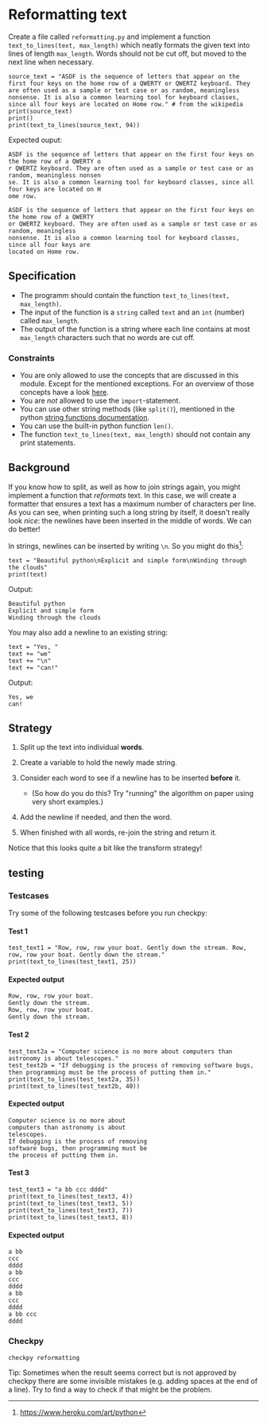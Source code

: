 # Reformatting text

Create a file called `reformatting.py` and implement a function `text_to_lines(text, max_length)` which neatly formats the given text into lines of length `max_length`. Words should not be cut off, but moved to the next line when necessary.

    source_text = "ASDF is the sequence of letters that appear on the first four keys on the home row of a QWERTY or QWERTZ keyboard. They are often used as a sample or test case or as random, meaningless nonsense. It is also a common learning tool for keyboard classes, since all four keys are located on Home row." # from the wikipedia
    print(source_text)
    print()
    print(text_to_lines(source_text, 94))

Expected ouput:

    ASDF is the sequence of letters that appear on the first four keys on the home row of a QWERTY o
    r QWERTZ keyboard. They are often used as a sample or test case or as random, meaningless nonsen
    se. It is also a common learning tool for keyboard classes, since all four keys are located on H
    ome row.

    ASDF is the sequence of letters that appear on the first four keys on the home row of a QWERTY
    or QWERTZ keyboard. They are often used as a sample or test case or as random, meaningless
    nonsense. It is also a common learning tool for keyboard classes, since all four keys are
    located on Home row.

## Specification

* The programm should contain the function `text_to_lines(text, max_length)`.
* The input of the function is a `string` called `text` and an `int` (number) called `max_length`.
* The output of the function is a string where each line contains at most `max_length` characters such that no words are cut off.

### Constraints

* You are only allowed to use the concepts that are discussed in this module. Except for the mentioned exceptions.
For an overview of those concepts have a look [here](/python/en/overview).
* You are *not* allowed to use the `import`-statement.
* You can use other string methods (like `split()`), mentioned in the python [string functions documentation](https://docs.python.org/3.7/library/stdtypes.html#string-methods).
* You can use the built-in python function `len()`.
* The function `text_to_lines(text, max_length)` should not contain any print statements.

## Background

If you know how to split, as well as how to join strings again, you might implement a function that *reformats* text. In this case, we will create a formatter that ensures a text has a maximum number of characters per line. As you can see, when printing such a long string by itself, it doesn't really look *nice*: the newlines have been inserted in the middle of words. We can do better!

In strings, newlines can be inserted by writing `\n`. So you might do this[^1]:

    text = "Beautiful python\nExplicit and simple form\nWinding through the clouds"
    print(text)

Output:

    Beautiful python
    Explicit and simple form
    Winding through the clouds

You may also add a newline to an existing string:

    text = "Yes, "
    text += "we"
    text += "\n"
    text += "can!"

Output:

    Yes, we
    can!

## Strategy

1. Split up the text into individual **words**.

2. Create a variable to hold the newly made string.

3. Consider each word to see if a newline has to be inserted **before** it.

   - (So how do you do this? Try "running" the algorithm on paper using very short examples.)

4. Add the newline if needed, and then the word.

5. When finished with all words, re-join the string and return it.

Notice that this looks quite a bit like the transform strategy!

## testing

### Testcases

Try some of the following testcases before you run checkpy:

#### Test 1

    test_text1 = "Row, row, row your boat. Gently down the stream. Row, row, row your boat. Gently down the stream."
    print(text_to_lines(test_text1, 25))

#### Expected output

    Row, row, row your boat.
    Gently down the stream.
    Row, row, row your boat.
    Gently down the stream.

#### Test 2

    test_text2a = "Computer science is no more about computers than astronomy is about telescopes."
    test_text2b = "If debugging is the process of removing software bugs, then programming must be the process of putting them in."
    print(text_to_lines(test_text2a, 35))
    print(text_to_lines(test_text2b, 40))

#### Expected output

    Computer science is no more about
    computers than astronomy is about
    telescopes.
    If debugging is the process of removing
    software bugs, then programming must be
    the process of putting them in.

#### Test 3

    test_text3 = "a bb ccc dddd"
    print(text_to_lines(test_text3, 4))
    print(text_to_lines(test_text3, 5))
    print(text_to_lines(test_text3, 7))
    print(text_to_lines(test_text3, 8))

#### Expected output

    a bb
    ccc
    dddd
    a bb
    ccc
    dddd
    a bb
    ccc
    dddd
    a bb ccc
    dddd

### Checkpy

    checkpy reformatting

Tip: Sometimes when the result seems correct but is not approved by checkpy there are some invisible
mistakes (e.g. adding spaces at the end of a line). Try to find a way to check if that might be
the problem.

[^1]: <https://www.heroku.com/art/python>

